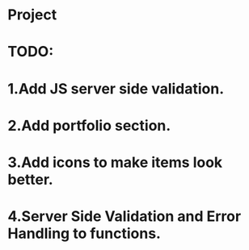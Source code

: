 # Project
# TODO:
# 1.Add JS server side validation.
# 2.Add portfolio section.
# 3.Add icons to make items look better.
# 4.Server Side Validation and Error Handling to functions.